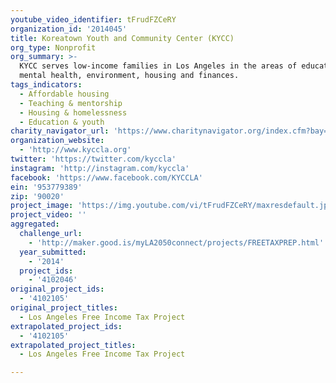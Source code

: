 ```yaml
---
youtube_video_identifier: tFrudFZCeRY
organization_id: '2014045'
title: Koreatown Youth and Community Center (KYCC)
org_type: Nonprofit
org_summary: >-
  KYCC serves low-income families in Los Angeles in the areas of education,
  mental health, environment, housing and finances.
tags_indicators:
  - Affordable housing
  - Teaching & mentorship
  - Housing & homelessness
  - Education & youth
charity_navigator_url: 'https://www.charitynavigator.org/index.cfm?bay=search.profile&ein=953779389'
organization_website:
  - 'http://www.kyccla.org'
twitter: 'https://twitter.com/kyccla'
instagram: 'http://instagram.com/kyccla'
facebook: 'https://www.facebook.com/KYCCLA'
ein: '953779389'
zip: '90020'
project_image: 'https://img.youtube.com/vi/tFrudFZCeRY/maxresdefault.jpg'
project_video: ''
aggregated:
  challenge_url:
    - 'http://maker.good.is/myLA2050connect/projects/FREETAXPREP.html'
  year_submitted:
    - '2014'
  project_ids:
    - '4102046'
original_project_ids:
  - '4102105'
original_project_titles:
  - Los Angeles Free Income Tax Project
extrapolated_project_ids:
  - '4102105'
extrapolated_project_titles:
  - Los Angeles Free Income Tax Project

---
```

